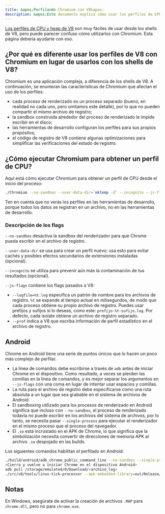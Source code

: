 ```yaml
---
title: &apos;Perfilando Chromium con V8&apos;
description: &apos;Este documento explica cómo usar los perfiles de CPU y heap de V8 con Chromium.&apos;
---
```

[Los perfiles de CPU y heap de V8](/docs/profile) son muy fáciles de usar desde los shells de V8, pero puede parecer confuso cómo utilizarlos con Chromium. Esta página debería ayudarte con eso.

## ¿Por qué es diferente usar los perfiles de V8 con Chromium en lugar de usarlos con los shells de V8?

Chromium es una aplicación compleja, a diferencia de los shells de V8. A continuación, se enumeran las características de Chromium que afectan el uso de los perfiles:

- cada proceso de renderizado es un proceso separado (bueno, en realidad no cada uno, pero omitamos este detalle), por lo que no pueden compartir el mismo archivo de registro;
- la sandbox construida alrededor del proceso de renderizado le impide escribir en el disco;
- las herramientas de desarrollo configuran los perfiles para sus propios propósitos;
- el código de registro de V8 contiene algunas optimizaciones para simplificar las verificaciones del estado de registro.

## ¿Cómo ejecutar Chromium para obtener un perfil de CPU?

Aquí está cómo ejecutar Chromium para obtener un perfil de CPU desde el inicio del proceso:

```bash
./Chromium --no-sandbox --user-data-dir=`mktemp -d` --incognito --js-flags=&apos;--prof&apos;
```

Ten en cuenta que no verás los perfiles en las herramientas de desarrollo, porque todos los datos se registran en un archivo, no en las herramientas de desarrollo.

### Descripción de los flags

`--no-sandbox` desactiva la sandbox del renderizador para que Chrome pueda escribir en el archivo de registro.

`--user-data-dir` se usa para crear un perfil nuevo; usa esto para evitar cachés y posibles efectos secundarios de extensiones instaladas (opcional).

`--incognito` se utiliza para prevenir aún más la contaminación de tus resultados (opcional).

`--js-flags` contiene los flags pasados a V8:

- `--logfile=%t.log` especifica un patrón de nombre para los archivos de registro. `%t` se expande al tiempo actual en milisegundos, de modo que cada proceso obtiene su propio archivo de registro. Puedes usar prefijos y sufijos si lo deseas, como este: `prefijo-%t-sufijo.log`. Por defecto, cada isolate obtiene un archivo de registro separado.
- `--prof` indica a V8 que escriba información de perfil estadístico en el archivo de registro.

## Android

Chrome en Android tiene una serie de puntos únicos que lo hacen un poco más complejo de perfilar.

- La línea de comandos debe escribirse a través de `adb` antes de iniciar Chrome en el dispositivo. Como resultado, a veces se pierden las comillas en la línea de comandos, y es mejor separar los argumentos en `--js-flags` con una coma en lugar de intentar usar espacios y comillas.
- La ruta para el archivo de registro debe especificarse como una ruta absoluta a un lugar que sea grabable en el sistema de archivos de Android.
- El sandboxing utilizado para los procesos de renderizado en Android significa que incluso con `--no-sandbox`, el proceso de renderizado todavía no puede escribir en los archivos del sistema de archivos, por lo tanto, se necesita pasar `--single-process` para ejecutar el renderizador en el mismo proceso que el proceso del navegador.
- El `.so` está incrustado en el APK de Chrome, lo que significa que la simbolización necesita convertir de direcciones de memoria APK al archivo `.so` despojado en las builds.

Los siguientes comandos habilitan el perfilado en Android:

```bash
./build/android/adb_chrome_public_command_line --no-sandbox --single-process --js-flags=&apos;--logfile=/storage/emulated/0/Download/%t.log,--prof&apos;
<Cierra y vuelve a iniciar Chrome en el dispositivo Android>
adb pull /storage/emulated/0/Download/<archivo_log>
./src/v8/tools/linux-tick-processor --apk-embedded-library=out/Release/lib.unstripped/libchrome.so --preprocess <archivo_log>
```

## Notas

En Windows, asegúrate de activar la creación de archivos `.MAP` para `chrome.dll`, pero no para `chrome.exe`.
